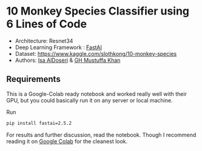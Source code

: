 # 10 Monkey Species Classifier using 6 Lines of Code

- Architecture: Resnet34
- Deep Learning Framework : [FastAI](https://www.fast.ai/)
- Dataset: https://www.kaggle.com/slothkong/10-monkey-species
- Authors: [Isa AlDoseri](https://www.linkedin.com/in/isadoseri/) & [GH Mustuffa Khan](https://www.linkedin.com/in/khanmustuffa011/)


## Requirements
This is a Google-Colab ready notebook and worked really well with their GPU, but you could basically run it on any server or local machine.

Run 
```bash
pip install fastai=2.5.2
```

For results and further discussion, read the notebook. Though I recommend reading it on [Google Colab](https://colab.research.google.com/drive/1iY_SoK2oFrgx6k_kKHv-HK331Oc4IiuT?usp=sharing) for the cleanest look.

